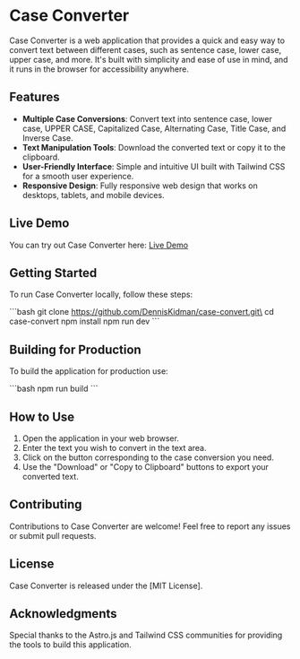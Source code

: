 # Case Converter

Case Converter is a web application that provides a quick and easy way to convert text between different cases, such as sentence case, lower case, upper case, and more. It's built with simplicity and ease of use in mind, and it runs in the browser for accessibility anywhere.

## Features

- **Multiple Case Conversions**: Convert text into sentence case, lower case, UPPER CASE, Capitalized Case, Alternating Case, Title Case, and Inverse Case.
- **Text Manipulation Tools**: Download the converted text or copy it to the clipboard.
- **User-Friendly Interface**: Simple and intuitive UI built with Tailwind CSS for a smooth user experience.
- **Responsive Design**: Fully responsive web design that works on desktops, tablets, and mobile devices.

## Live Demo

You can try out Case Converter here: [Live Demo](#)

## Getting Started

To run Case Converter locally, follow these steps:

\```bash
git clone https://github.com/DennisKidman/case-convert.git\
cd case-convert
npm install
npm run dev
\```

## Building for Production

To build the application for production use:

\```bash
npm run build
\```

## How to Use

1. Open the application in your web browser.
2. Enter the text you wish to convert in the text area.
3. Click on the button corresponding to the case conversion you need.
4. Use the "Download" or "Copy to Clipboard" buttons to export your converted text.

## Contributing

Contributions to Case Converter are welcome! Feel free to report any issues or submit pull requests.

## License

Case Converter is released under the [MIT License].

## Acknowledgments

Special thanks to the Astro.js and Tailwind CSS communities for providing the tools to build this application.
